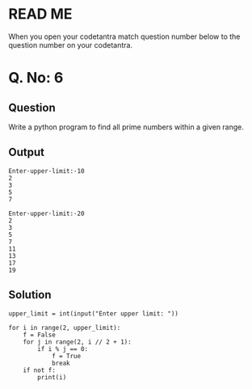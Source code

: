 # READ ME
When you open your codetantra match question number below to the question number on your codetantra.

# Q. No: 6

## Question
Write a python program to find all prime numbers within a given range.

## Output
```
Enter·upper·limit:·10
2
3
5
7
```

```
Enter·upper·limit:·20
2
3
5
7
11
13
17
19
```
    
## Solution
```
upper_limit = int(input("Enter upper limit: "))

for i in range(2, upper_limit):
    f = False
    for j in range(2, i // 2 + 1):
        if i % j == 0:
            f = True
            break
    if not f:
        print(i)
```